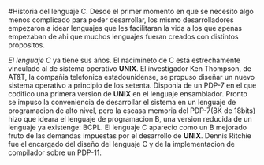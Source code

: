 #Historia del lenguaje C.
Desde el primer momento en que se necesito algo menos complicado para poder desarrollar, los mismo desarrolladores empezaron a idear lenguajes que les facilitaran la vida a los que apenas empezaban de ahi que muchos lenguajes fueran creados con distintos propositos.

*El lenguaje C* ya tiene sus años. El nacimineto de C está estrechamente vinculado al de sistema operativo **UNIX**. El investigador Ken Thompson, de AT&T, la compañia telefonica estadounidense, se propuso diseñar un nuevo sistema operativo a principio de los setenta. Disponia de un PDP-7 en el que codifico una primera version de **UNIX** en el lenguaje ensamblador. Pronto se impuso la conveniencia de desarrollar el sistema en un lenguaje de programacion de alto nivel, pero la escasa memoria del PDP-7(8K de 18bits) hizo que ideara el lenguaje de programacion B, una version reducida de un lenguaje ya existenge: BCPL. El lenguaje C aparecio como un B mejorado fruto de las demandas impuestas por el desarrollo de **UNIX**. Dennis Ritchie fue el encargado del diseño del lenguaje C y de la implementacion de compilador sobre un PDP-11.
